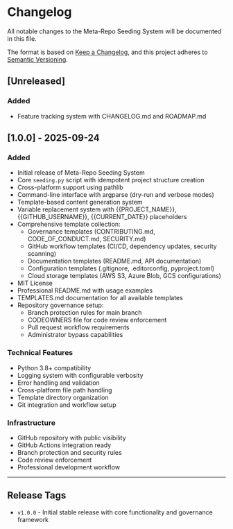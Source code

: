 # Changelog

All notable changes to the Meta-Repo Seeding System will be documented in this file.

The format is based on [Keep a Changelog](https://keepachangelog.com/en/1.0.0/),
and this project adheres to [Semantic Versioning](https://semver.org/spec/v2.0.0.html).

## [Unreleased]

### Added
- Feature tracking system with CHANGELOG.md and ROADMAP.md

## [1.0.0] - 2025-09-24

### Added
- Initial release of Meta-Repo Seeding System
- Core `seeding.py` script with idempotent project structure creation
- Cross-platform support using pathlib
- Command-line interface with argparse (dry-run and verbose modes)
- Template-based content generation system
- Variable replacement system with {{PROJECT_NAME}}, {{GITHUB_USERNAME}}, {{CURRENT_DATE}} placeholders
- Comprehensive template collection:
  - Governance templates (CONTRIBUTING.md, CODE_OF_CONDUCT.md, SECURITY.md)
  - GitHub workflow templates (CI/CD, dependency updates, security scanning)
  - Documentation templates (README.md, API documentation)
  - Configuration templates (.gitignore, .editorconfig, pyproject.toml)
  - Cloud storage templates (AWS S3, Azure Blob, GCS configurations)
- MIT License
- Professional README.md with usage examples
- TEMPLATES.md documentation for all available templates
- Repository governance setup:
  - Branch protection rules for main branch
  - CODEOWNERS file for code review enforcement
  - Pull request workflow requirements
  - Administrator bypass capabilities

### Technical Features
- Python 3.8+ compatibility
- Logging system with configurable verbosity
- Error handling and validation
- Cross-platform file path handling
- Template directory organization
- Git integration and workflow setup

### Infrastructure
- GitHub repository with public visibility
- GitHub Actions integration ready
- Branch protection and security rules
- Code review enforcement
- Professional development workflow

---

## Release Tags

- `v1.0.0` - Initial stable release with core functionality and governance framework